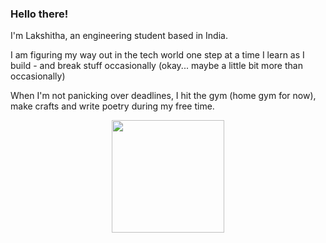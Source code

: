 ### Hello there!

I'm Lakshitha, an engineering student based in India.

I am figuring my way out in the tech world one step at a time
I learn as I build - and break stuff occasionally (okay... maybe a little bit more than occasionally)

When I'm not panicking over deadlines, I hit the gym (home gym for now), make crafts and write poetry during my free time.

<p align="center">
  <img src="https://github-readme-stats.vercel.app/api?username=lakshm22&show_icons=true&theme=gruvbox_dark&border_radius=8&hide_border=true" height="180"/>
</p>

